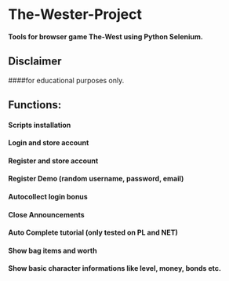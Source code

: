 # The-Wester-Project
#### Tools for browser game The-West using Python Selenium.

## Disclaimer 
####for educational purposes only.

## Functions:
#### Scripts installation
#### Login and store account
#### Register and store account
#### Register Demo (random username, password, email)
#### Autocollect login bonus
#### Close Announcements
#### Auto Complete tutorial (only tested on PL and NET)
#### Show bag items and worth 
#### Show basic character informations like level, money, bonds etc.

